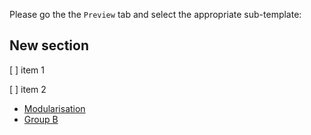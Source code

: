 Please go the the `Preview` tab and select the appropriate sub-template:

## New section

[ ] item 1

[ ] item 2

* [Modularisation](?expand=1&template=modularisation_pr_template.md)
* [Group B](?expand=1&template=group_b_template.md)
